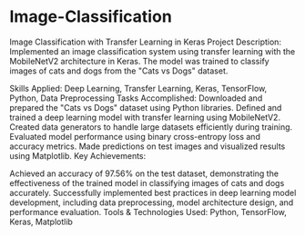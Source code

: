 # Image-Classification
Image Classification with Transfer Learning in Keras
Project Description: Implemented an image classification system using transfer learning with the MobileNetV2 architecture in Keras. The model was trained to classify images of cats and dogs from the "Cats vs Dogs" dataset.

Skills Applied: Deep Learning, Transfer Learning, Keras, TensorFlow, Python, Data Preprocessing
Tasks Accomplished:
Downloaded and prepared the "Cats vs Dogs" dataset using Python libraries.
Defined and trained a deep learning model with transfer learning using MobileNetV2.
Created data generators to handle large datasets efficiently during training.
Evaluated model performance using binary cross-entropy loss and accuracy metrics.
Made predictions on test images and visualized results using Matplotlib.
Key Achievements:

Achieved an accuracy of 97.56% on the test dataset, demonstrating the effectiveness of the trained model in classifying images of cats and dogs accurately.
Successfully implemented best practices in deep learning model development, including data preprocessing, model architecture design, and performance evaluation.
Tools & Technologies Used: Python, TensorFlow, Keras, Matplotlib
